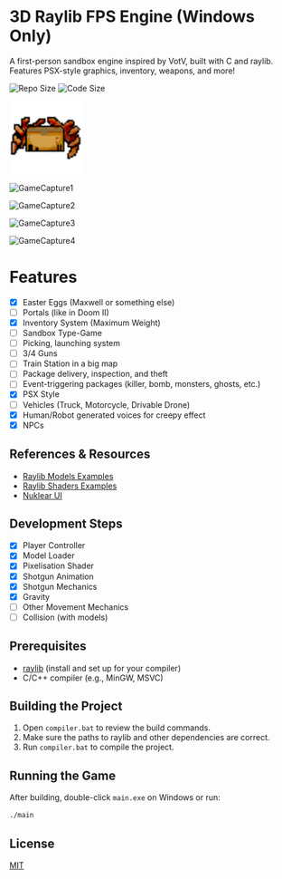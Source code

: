 # 3D Raylib FPS Engine (Windows Only)

A first-person sandbox engine inspired by VotV, built with C and raylib. Features PSX-style graphics, inventory, weapons, and more!

![Repo Size](https://img.shields.io/github/repo-size/Yubbbey/3D-raylib-FPS-engine?label=Repo%20Size&color=blue)
![Code Size](https://img.shields.io/github/languages/code-size/Yubbbey/3D-raylib-FPS-engine?label=Code%20Size&color=green)

<img src="icon.png" alt="Project Icon" width="128">

![GameCapture1](https://github.com/user-attachments/assets/b8735f80-d9f4-41ca-91b2-0bd0d0be4f76)

![GameCapture2](https://github.com/user-attachments/assets/31a2a973-fdcd-44ad-aec8-1f06491fd1f6)

![GameCapture3](https://github.com/user-attachments/assets/dce022e2-f87f-4dff-831f-fb9eb978b15a)

![GameCapture4](https://github.com/user-attachments/assets/df35f98b-7323-430d-8d10-45d3e07401cb)

# Features

- [x] Easter Eggs (Maxwell or something else)
- [ ] Portals (like in Doom II)
- [x] Inventory System (Maximum Weight)
- [ ] Sandbox Type-Game
- [ ] Picking, launching system
- [ ] 3/4 Guns
- [ ] Train Station in a big map
- [ ] Package delivery, inspection, and theft
- [ ] Event-triggering packages (killer, bomb, monsters, ghosts, etc.)
- [x] PSX Style
- [ ] Vehicles (Truck, Motorcycle, Drivable Drone)
- [x] Human/Robot generated voices for creepy effect
- [x] NPCs

## References & Resources

- [Raylib Models Examples](https://github.com/raysan5/raylib/blob/4.2.0/examples/models)
- [Raylib Shaders Examples](https://www.raylib.com/examples/shaders/loader.html?name=shaders_basic_lighting)
- [Nuklear UI](https://github.com/vurtun/nuklear/issues/683)

## Development Steps

- [x] Player Controller
- [x] Model Loader
- [x] Pixelisation Shader
- [x] Shotgun Animation
- [x] Shotgun Mechanics
- [x] Gravity
- [ ] Other Movement Mechanics
- [ ] Collision (with models)

## Prerequisites

- [raylib](https://github.com/raysan5/raylib) (install and set up for your compiler)
- C/C++ compiler (e.g., MinGW, MSVC)

## Building the Project

1. Open `compiler.bat` to review the build commands.
2. Make sure the paths to raylib and other dependencies are correct.
3. Run `compiler.bat` to compile the project.

## Running the Game

After building, double-click `main.exe` on Windows or run:

```bash
./main
```

## License

[MIT](LICENSE)
